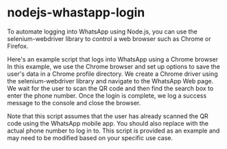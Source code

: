 # nodejs-whastapp-login
To automate logging into WhatsApp using Node.js, you can use the selenium-webdriver library to control a web browser such as Chrome or Firefox.

Here's an example script that logs into WhatsApp using a Chrome browser
In this example, we use the Chrome browser and set up options to save the user's data in a Chrome profile directory. We create a Chrome driver using the selenium-webdriver library and navigate to the WhatsApp Web page. We wait for the user to scan the QR code and then find the search box to enter the phone number. Once the login is complete, we log a success message to the console and close the browser.

Note that this script assumes that the user has already scanned the QR code using the WhatsApp mobile app. You should also replace <phone number> with the actual phone number to log in to. This script is provided as an example and may need to be modified based on your specific use case.
